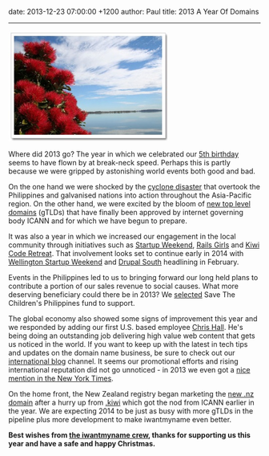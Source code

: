 date: 2013-12-23 07:00:00 +1200
author: Paul
title: 2013 A Year Of Domains



---

![pohu.jpg](/media/2013-12-23-pohu.jpg)

<!-- excerpt -->

Where did 2013 go? The year in which we celebrated our [5th birthday](https://iwantmyname.com/blog/2013/12/happy-5th-birthday-iwantmyname.html) seems to have flown by at break-neck speed. Perhaps this is partly because we were gripped by astonishing world events both good and bad. 

<!-- /excerpt -->

On the one hand we were shocked by the [cyclone disaster](https://iwantmyname.com/blog/2013/11/philippines-disaster-help-if-you-can.html) that overtook the Philippines and galvanised nations into action throughout the Asia-Pacific region. On the other hand, we were excited by the bloom of [new top level domains](https://iwantmyname.com/blog/2013/12/the-next-batch-of-gtlds-are-here-including-careers-photos-and-shoes.html) (gTLDs) that have finally been approved by internet governing body ICANN and for which we have begun to prepare.

It was also a year in which we increased our engagement in the local community through initiatives such as [Startup Weekend](http://wellington.startupweekend.org/2013/12/18/the-twelve-gifts-of-christmas-startup-weekend-edition/), [Rails Girls](https://iwantmyname.com/blog/2013/06/rails-girls-rally.html) and [Kiwi Code Retreat](https://iwantmyname.com/blog/2013/12/kiwi-code-retreat----advancing-the-art-of-coding-software.html). That involvement looks set to continue early in 2014 with [Wellington Startup Weekend](http://wellington.startupweekend.org/) and [Drupal South](https://drupalsouth2014.drupal.org.nz/) headlining in February.

Events in the Philippines led to us to bringing forward our long held plans to contribute a portion of our sales revenue to social causes. What more deserving beneficiary could there be in 2013? We [selected](https://iwantmyname.com/blog/2013/12/for-our-birthday-were-giving-back-and-you-should-too.html) Save The Children's Philippines fund to support. 

The global economy also showed some signs of improvement this year and we responded by adding our first U.S. based employee [Chris Hall](https://iwantmyname.com/blog/2013/09/chris-hall-is-a-writer.html). He's being doing an outstanding job delivering high value web content that gets us noticed in the world. If you want to keep up with the latest in tech tips and updates on the domain name business, be sure to check out our [international blog](https://iwantmyname.com/blog/) channel. It seems our promotional efforts and rising international reputation did not go unnoticed - in 2013 we even got a [nice mention in the New York Times](http://www.nytimes.com/2013/09/05/technology/personaltech/planting-your-flag-on-a-patch-of-the-web.html). 

On the home front, the New Zealand registry began marketing the [new .nz domain](https://iwantmyname.com/domains/dot-nz) after a hurry up from [.kiwi](https://iwantmyname.com/blog/2013/06/kiwi-domain-ready-to-fly.html) which got the nod from ICANN earlier in the year. We are expecting 2014 to be just as busy with more gTLDs in the pipeline plus more development to make iwantmyname even better. 

**Best wishes from [the iwantmyname crew](https://iwantmyname.co.nz/about), thanks for supporting us this year and have a safe and happy Christmas.**

